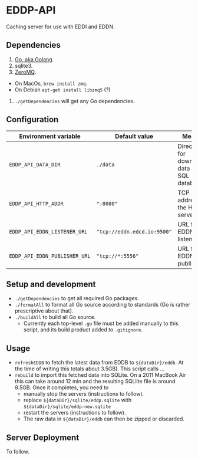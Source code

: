 # EDDP-API
Caching server for use with EDDI and EDDN.

## Dependencies

1. [Go, aka Golang](https://golang.org/dl/).
1. sqlite3.
1. [ZeroMQ](http://zeromq.org/intro:get-the-software). 
  * On MacOs, `brew install zmq`.
  * On Debian `apt-get install libzmq5` (?)
1. `./getDependencies` will get any Go dependencies.

## Configuration

Environment variable          | Default value               | Meaning
----------------------------- | --------------------------- | -------
`EDDP_API_DATA_DIR`           | `./data`                    | Directory for downloaded data and SQL database
`EDDP_API_HTTP_ADDR`          | `":8080"`                   | TCP address for the HTTP server
`EDDP_API_EDDN_LISTENER_URL`  | `"tcp://eddn.edcd.io:9500"` | URL for the EDDN listener
`EDDP_API_EDDN_PUBLISHER_URL` | `"tcp://*:5556"`            | URL for the EDDN publisher

## Setup and development

* `./getDependencies` to get all required Go packages.
* `./formatAll` to format all Go source according to standards (Go is rather prescriptive about that).
* `./buildAll` to build all Go source.
  * Currently each top-level `.go` file must be added manually to this script, and its build product added to `.gitignore`.

## Usage

* `refreshEDDB` to fetch the latest data from EDDB to `${dataDir}/eddb`. At the time of writing this totals about 3.5GB). This script calls ...
* `rebuild` to import this fetched data into SQLite. On a 2011 MacBook Air this can take around 12 min and the resulting SQLlite file is around 8.5GB. Once it completes, you need to
  * manually stop the servers (instructions to follow).
  * replace `${dataDir}/sqlite/eddp.sqlite` with `${dataDir}/sqlite/eddp-new.sqlite`
  * restart the servers (instructions to follow).
  * The raw data in `${dataDir}/eddb` can then be zipped or discarded.

## Server Deployment

To follow.
